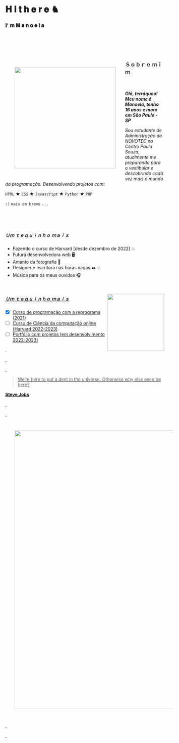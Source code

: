 
# 𝐇 𝐢 𝐭 𝐡 𝐞 𝐫 𝐞 ♞
### 𝐈' 𝐦 𝐌 𝐚 𝐧 𝐨 𝐞 𝐥 𝐚

&nbsp;

~~~
~~~ 

&nbsp;

<img style="margin: 30px;" align="left" width="320px" src="https://media.giphy.com/media/X5bG0yJwIymit02pwA/giphy.gif" frameBorder="0">





### Ｓｏｂｒｅ ｍｉｍ

&nbsp;

***Olá, terráqueo! Meu nome é Manoela, tenho 16 anos e moro em São Paulo - SP***

*Sou estudante de Administração do NOVOTEC no Centro Paula Souza, atualmente me preparando para o vestibular e descobrindo cada vez mais o mundo da programação. Desenvolvendo projetos com:*
 
 `HTML`
 ★
 `CSS`
 ★
 `Javascript`
 ★
 `Python`
 ★
 `PHP`
 
 `:)`
 `mais em breve`
 `...`
 
&nbsp;


&nbsp;

##### Ｕｍ ｔｅｑｕｉｎｈｏ ｍａｉｓ


+ Fazendo o curso de Harvard [desde dezembro de 2022] 💥
+ Futura desenvolvedora web 🖥️
+ Amante da fotografia 📸
+ Designer e escritora nas horas vagas ✒️ 💡
+ Música para os meus ouvidos 🎧


&nbsp;

<div>
  <a href="https://github.com/Manuzit">
  <img align="right" height="180em" src="https://github-readme-stats.vercel.app/api?username=Manuzit&show_icons=true&theme=dracula&include_all_commits=true&count_private=true"/>
</div>

 
<div>	
<h5> Ｕｍ ｔｅｑｕｉｎｈｏ ｍａｉｓ </h5>

- [x] Curso de programação com a reprograma (2021) 
- [ ] Curso de Ciência da computação online (Harvard 2022-2023) 
- [ ] Portfólio com projetos (em desenvolvimento 2022-2023)
 
</div>

&nbsp; 
 
&nbsp;
 
&nbsp;
 

> We’re here to put a dent in the universe. Otherwise why else even be here?

**Steve Jobs**

  
&nbsp;
 
&nbsp;

 
<img style="margin: 30px;" align="center" width="880px" src="https://2.bp.blogspot.com/-mfjOcOa5TdQ/WPaOjxJEv5I/AAAAAAAAaFY/GobThAumGiY2CDKiTGNrXBM8SHpfDzzigCLcB/s640/terminator.gif" frameBorder="0">

 
&nbsp;
  
&nbsp;
 
  
~~~
~~~
